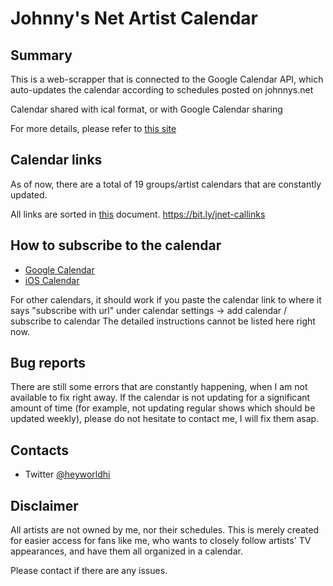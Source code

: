 # Johnny's Net Artist Calendar

## Summary
This is a web-scrapper that is connected to the Google Calendar API, which auto-updates the calendar according to schedules posted on johnnys.net

Calendar shared with ical format, or with Google Calendar sharing

For more details, please refer to [this site](https://intezzz.wordpress.com/jnet-calendar/)

## Calendar links

As of now, there are a total of 19 groups/artist calendars that are constantly updated.

All links are sorted in [this](https://bit.ly/jnet-callinks) document.
https://bit.ly/jnet-callinks

## How to subscribe to the calendar

- [Google Calendar](https://intezzz.wordpress.com/jnet-calendar/jnet-calendat-user-guide/#google-cal)
- [iOS Calendar](https://intezzz.wordpress.com/jnet-calendar/jnet-calendat-user-guide/#ios)

For other calendars, it should work if you paste the calendar link to where it says "subscribe with url" under calendar settings -> add calendar / subscribe to calendar
The detailed instructions cannot be listed here right now.

## Bug reports

There are still some errors that are constantly happening, when I am not available to fix right away. If the calendar is not updating for a significant amount of time (for example, not updating regular shows which should be updated weekly), please do not hesitate to contact me, I will fix them asap.

## Contacts

- Twitter [@heyworldhi](https://twitter.com/heyworldhi)

## Disclaimer

All artists are not owned by me, nor their schedules. This is merely created for easier access for fans like me, who wants to closely follow artists' TV appearances, and have them all organized in a calendar.

Please contact if there are any issues. 
